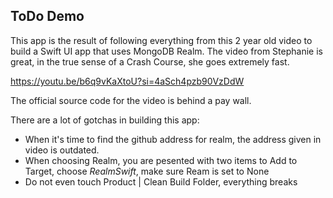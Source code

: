 ## ToDo Demo

This app is the result of following everything from this 2 year old video to build a Swift UI app that uses MongoDB Realm.
The video from Stephanie is great, in the true sense of a Crash Course, she goes extremely fast. 

https://youtu.be/b6q9vKaXtoU?si=4aSch4pzb90VzDdW

The official source code for the video is behind a pay wall.

There are a lot of gotchas in building this app:

* When it's time to find the github address for realm, the address given in video is outdated.
* When choosing Realm, you are pesented with two items to Add to Target, choose *RealmSwift*, make sure Ream is set to None
* Do not even touch Product | Clean Build Folder, everything breaks
